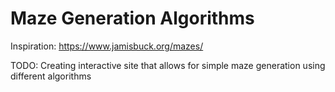 # Maze Generation Algorithms

Inspiration: https://www.jamisbuck.org/mazes/

TODO: Creating interactive site that allows for simple maze generation using different algorithms
